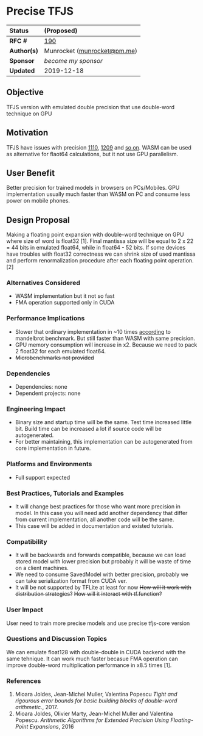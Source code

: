 # Precise TFJS

| Status        | (Proposed)                                           |
:-------------- |:---------------------------------------------------- |
| **RFC #**     | [190](https://github.com/tensorflow/community/issues/190)|
| **Author(s)** | Munrocket (munrocket@pm.me)                          |
| **Sponsor**   | *become my sponsor*                                  |
| **Updated**   | 2019-12-18                                           |

## Objective

TFJS version with emulated double precision that use double-word technique on GPU

## Motivation

TFJS have issues with precision [1110](https://github.com/tensorflow/tfjs/issues/1110),
[1209](https://github.com/tensorflow/tfjs/issues/1209)
and [so on](https://github.com/tensorflow/tfjs/search?p=1&q=precision&type=Issues).
WASМ can be used as alternative for flaot64 calculations, but it not use GPU parallelism.

## User Benefit

Better precision for trained models in browsers on PCs/Mobiles. GPU implementation usually
much faster than WASM on PC and consume less power on mobile phones.

## Design Proposal

Making a floating point expansion with double-word technique on GPU where size of word is float32 [1].
Final mantissa size will be equal to 2 x 22 = 44 bits in emulated float64, while in float64 - 52 bits.
If some devices have troubles with float32 correctness we can shrink size of used mantissa and perform
renormalization procedure after each floating point operation. [2]

### Alternatives Considered
* WASM implementation but it not so fast
* FMA operation supported only in CUDA

### Performance Implications
* Slower that ordinary implementation in ~10 times [according](http://blog.hvidtfeldts.net/index.php/2012/07/double-precision-in-opengl-and-webgl/) to mandelbrot benchmark.
But still faster than WASM with same precision.
* GPU memory consumption will increase in x2. Because we need to pack 2 float32 for each emulated float64.
* ~~Microbenchmarks not provided~~

### Dependencies
* Dependencies: none
* Dependent projects: none

### Engineering Impact
* Binary size and startup time will be the same. Test time increased little bit. Build time can be increased a lot
if source code will be autogenerated.
* For better maintaining, this implementation can be autogenerated from core implementation in future.

### Platforms and Environments
* Full support expected

### Best Practices, Tutorials and Examples
* It will change best practices for those who want more precision in model.
In this case you will need add another dependency that differ from current implementation,
all another code will be the same.
* This case will be added in documentation and existed tutorials.

### Compatibility
* It will be backwards and forwards compatible, because we can load stored model with lower precision
but probably it will be waste of time on a client machines.
* We need to consume SavedModel with better precision, probably we can take serialization format from CUDA ver.
* It will be not supported by TFLite at least for now
~~How will it work with distribution strategies?~~
~~How will it interact with tf.function?~~

### User Impact
User need to train more precise models and use precise tfjs-core version

### Questions and Discussion Topics
We can emulate float128 with double-double in CUDA backend with the same tehnique. It can work much faster
becasue FMA operation can improve double-word multiplication performance in x8.5 times [1].

### References
1. Mioara Joldes, Jean-Michel Muller, Valentina Popescu
 *Tight and rigourous error bounds for basic building blocks of double-word arithmetic.*, 2017.
2. Mioara Joldes, Olivier Marty, Jean-Michel Muller and Valentina Popescu.
*Arithmetic Algorithms for Extended Precision Using Floating-Point Expansions*, 2016
